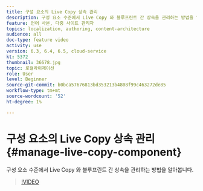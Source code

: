 ```yaml
---
title: 구성 요소의 Live Copy 상속 관리
description: 구성 요소 수준에서 Live Copy 와 블루프린트 간 상속을 관리하는 방법을 알아봅니다
feature: 언어 사본, 다중 사이트 관리자
topics: localization, authoring, content-architecture
audience: all
doc-type: feature video
activity: use
version: 6.3, 6.4, 6.5, cloud-service
kt: 5372
thumbnail: 36678.jpg
topic: 로컬라이제이션
role: User
level: Beginner
source-git-commit: b0bca57676813bd353213b4808f99c463272de85
workflow-type: tm+mt
source-wordcount: '52'
ht-degree: 1%

---
```



# 구성 요소의 Live Copy 상속 관리 {#manage-live-copy-component}

구성 요소 수준에서 Live Copy 와 블루프린트 간 상속을 관리하는 방법을 알아봅니다.

>[!VIDEO](https://video.tv.adobe.com/v/36678?quality=12&learn=on)
